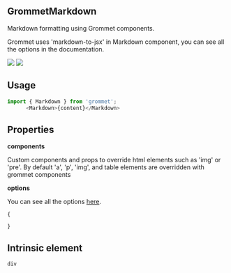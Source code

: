 ## GrommetMarkdown
Markdown formatting using Grommet components.

Grommet uses 'markdown-to-jsx' in Markdown component,
      you can see all the options in the documentation.

[![](https://cdn-images-1.medium.com/fit/c/120/120/1*TD1P0HtIH9zF0UEH28zYtw.png)](https://storybook.grommet.io/?selectedKind=Markdown&full=0&addons=0&stories=1&panelRight=0) [![](https://codesandbox.io/static/img/play-codesandbox.svg)](https://codesandbox.io/s/github/grommet/grommet-sandbox?initialpath=markdown&module=%2Fsrc%2FMarkdown.js)
## Usage

```javascript
import { Markdown } from 'grommet';
      <Markdown>{content}</Markdown>
```

## Properties

**components**

Custom components and props to override html elements such as 'img'
      or 'pre'. By default 'a', 'p', 'img', and table elements are overridden
      with grommet components

**options**

You can see all the options [here](https://github.com/probablyup/markdown-to-jsx).

```
{

}
```
  
## Intrinsic element

```
div
```
